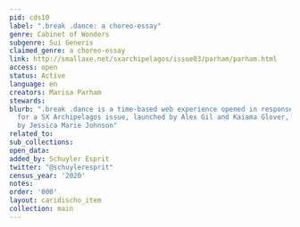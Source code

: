 ```yaml
---
pid: cds10
label: ".break .dance: a choreo-essay"
genre: Cabinet of Wonders
subgenre: Sui Generis
claimed_genre: a choreo-essay
link: http://smallaxe.net/sxarchipelagos/issue03/parham/parham.html
access: open
status: Active
language: en
creators: Marisa Parham
stewards:
blurb: ".break .dance is a time-based web experience opened in response to a prompt
  for a SX Archipelagos issue, launched by Alex Gil and Kaiama Glover, and guest-edited
  by Jessica Marie Johnson"
related_to:
sub_collections:
open_data:
added_by: Schuyler Esprit
twitter: "@schuyleresprit"
census_year: '2020'
notes:
order: '000'
layout: caridischo_item
collection: main
---
```

